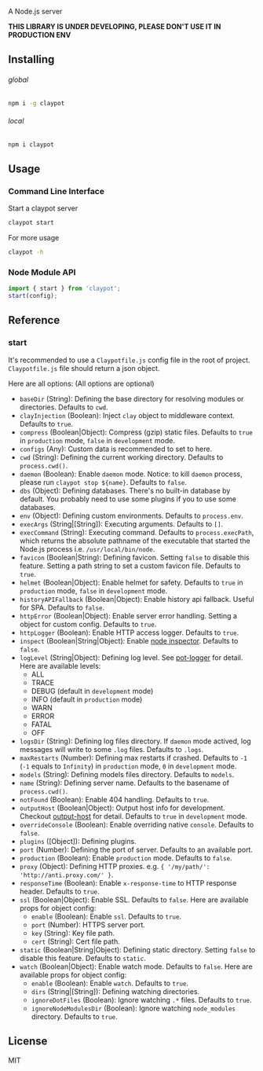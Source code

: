 A Node.js server

**THIS LIBRARY IS UNDER DEVELOPING, PLEASE DON'T USE IT IN PRODUCTION ENV**


## Installing

###### global

```bash
npm i -g claypot
```

###### local

```bash
npm i claypot
```


## Usage

### Command Line Interface

Start a claypot server

```bash
claypot start
```

For more usage

```bash
claypot -h
```

### Node Module API

```js
import { start } from 'claypot';
start(config);
```


## Reference

### start

It's recommended to use a `Claypotfile.js` config file in the root of project. `Claypotfile.js` file should return a json object.

Here are all options: (All options are optional)

- `baseDir` (String): Defining the base directory for resolving modules or directories. Defaults to `cwd`.
- `clayInjection` (Boolean): Inject `clay` object to middleware context. Defaults to `true`.
- `compress` (Boolean|Object): Compress (gzip) static files. Defaults to `true` in `production` mode, `false` in `development` mode.
- `configs` (Any): Custom data is recommended to set to here.
- `cwd` (String): Defining the current working directory. Defaults to `process.cwd()`.
- `daemon` (Boolean): Enable `daemon` mode. Notice: to kill `daemon` process, please run `claypot stop ${name}`. Defaults to `false`.
- `dbs` (Object): Defining databases. There's no built-in database by default. You probably need to use some plugins if you to use some databases.
- `env` (Object): Defining custom environments. Defaults to `process.env`.
- `execArgs` (String|[String]): Executing arguments. Defaults to `[]`.
- `execCommand` (String): Executing command. Defaults to `process.execPath`, which returns the absolute pathname of the executable that started the Node.js process i.e. `/usr/local/bin/node`.
- `favicon` (Boolean|String): Defining favicon. Setting `false` to disable this feature. Setting a path string to set a custom favicon file. Defaults to `true`.
- `helmet` (Boolean|Object): Enable helmet for safety. Defaults to `true` in `production` mode, `false` in `development` mode.
- `historyAPIFallback` (Boolean|Object): Enable history api fallback. Useful for SPA. Defaults to `false`.
- `httpError` (Boolean|Object): Enable server error handling. Setting a object for custom config. Defaults to `true`.
- `httpLogger` (Boolean): Enable HTTP access logger. Defaults to `true`.
- `inspect` (Boolean|String|Object): Enable [node inspector](https://nodejs.org/api/cli.html#cli_inspect_host_port). Defaults to `false`.
- `logLevel` (String|Object): Defining log level. See [pot-logger](https://github.com/cantonjs/pot-logger) for detail. Here are available levels:
    + ALL
    + TRACE
    + DEBUG (default in `development` mode)
    + INFO (default in `production` mode)
    + WARN
    + ERROR
    + FATAL
    + OFF
- `logsDir` (String): Defining log files directory. If `daemon` mode actived, log messages will write to some `.log` files. Defaults to `.logs`.
- `maxRestarts` (Number): Defining max restarts if crashed. Defaults to `-1` (`-1` equals to `Infinity`) in `production` mode, `0` in `development` mode.
- `models` (String): Defining models files directory. Defaults to `models`.
- `name` (String): Defining server name. Defaults to the basename of `process.cwd()`.
- `notFound` (Boolean): Enable 404 handling. Defaults to `true`.
- `outputHost` (Boolean|Object): Output host info for development. Checkout [output-host](https://github.com/die-welle/output-host) for detail. Defaults to `true` in `development` mode.
- `overrideConsole` (Boolean): Enable overriding native `console`. Defaults to `false`.
- `plugins` ([Object]): Defining plugins.
- `port` (Number): Defining the port of server. Defaults to an available port.
- `production` (Boolean): Enable `production` mode. Defaults to `false`.
- `proxy` (Object): Defining HTTP proxies. e.g. `{ '/my/path/': 'http://anti.proxy.com/' }`.
- `responseTime` (Boolean): Enable `x-response-time` to HTTP response header. Defaults to `true`.
- `ssl` (Boolean|Object): Enable SSL. Defaults to `false`. Here are available props for object config:
    + `enable` (Boolean): Enable `ssl`. Defaults to `true`.
    + `port` (Number): HTTPS server port.
    + `key` (String): Key file path.
    + `cert` (String): Cert file path.
- `static` (Boolean|String|Object): Defining static directory. Setting `false` to disable this feature. Defaults to `static`.
- `watch` (Boolean|Object): Enable watch mode. Defaults to `false`. Here are available props for object config:
    + `enable` (Boolean): Enable `watch`. Defaults to `true`.
    + `dirs` (String|[String]): Defining watching directories.
    + `ignoreDotFiles` (Boolean): Ignore watching `.*` files. Defaults to `true`.
    + `ignoreNodeModulesDir` (Boolean): Ignore watching `node_modules` directory. Defaults to `true`.



## License

MIT
